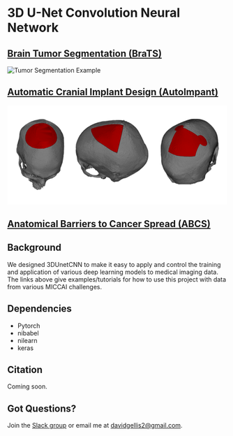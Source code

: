 # 3D U-Net Convolution Neural Network
## [Brain Tumor Segmentation (BraTS)](examples/brats2020)
![Tumor Segmentation Example](legacy/doc/tumor_segmentation_illusatration.gif)
## [Automatic Cranial Implant Design (AutoImpant)](examples/autoimplant2020)
![ Segmentation Example](doc/AutoImplant-Viz.png)
## [Anatomical Barriers to Cancer Spread (ABCS)](examples/abcs2020)
## Background
We designed 3DUnetCNN to make it easy to apply and control the training and application of various deep learning models to medical imaging data.
The links above give examples/tutorials for how to use this project with data from various MICCAI challenges.

## Dependencies
* Pytorch
* nibabel
* nilearn
* keras

## Citation
Coming soon.


## Got Questions?
Join the [Slack group](https://join.slack.com/t/newworkspace-8fj9313/shared_invite/zt-i7083sxj-y9aRXhdiawt9zqZyD8Q2kw) or email me at davidgellis2@gmail.com.
